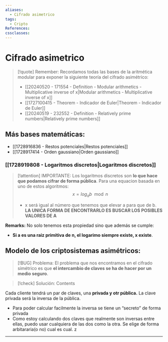 ```yaml
---
aliases:
  - Cifrado asimetrico
tags:
  - Cripto
References: 
cssclasses:
---
```

# Cifrado asimetrico

> [!quote] Remember: 
> Recordamos todas las bases de la aritmética modular para exponer la siguiente teoría del cifrado asimétrico:
> + [[20240520 - 171554 - Definition - Modular arithmetics - Multiplicative inverse of x|Modular arithmetics - Multiplicative inverse of x]]
> + [[1727100415 - Theorem - Indicador de Euler|Theorem - Indicador de Euler]]
> + [[20240519 - 232552 - Definition - Relatively prime numbers|Relatively prime numbers]]

## Más bases matemáticas: 
+ [[1728916836 - Restos potenciales|Restos potenciales]]
+ [[1728917414 - Orden gaussiano|Orden gaussiano]]

### [[1728919808 - Logaritmos discretos|Logaritmos discretos]]

> [!attention] IMPORTANTE:
> Los logaritmos discretos son **lo que hace que podamos cifrar de forma pública**. 
> Para una equacion basada en uno de estos algoritmos:
> $$
> x = log_a b \mod n
> $$
> + x será igual al número que tenemos que elevar a para que de b. 
>   **LA UNICA FORMA DE ENCONTRARLO ES BUSCAR LOS POSIBLES VALORES DE A**

 
  **Remarks:**
  No solo tenemos esta propiedad sino que además se cumple: 

+ **Si a es una raiz primitiva de n, el logarimo siempre existe, x existe**. 


## Modelo de los criptosistemas asimétricos:

> [!BUG]  Problema:
> El problema que nos encontramos en el cifrado simétrico es que **el intercambio de claves se ha de hacer por un medio seguro**.

> [!check] Solución: 
> Contents
 

Cada cliente tendrá un par de claves, una **privada y otr pública.** La clave privada será la inversa de la pública. 
+ Para poder calcular facilmente la inversa se tiene un “secreto” de forma privada
+ Como estoy calculando dos claves que realmente son inversas entre ellas, puedo usar cualquiera de las dos como la otra. Se elige de forma arbitararia(o no) cual es cual. 
z
***

